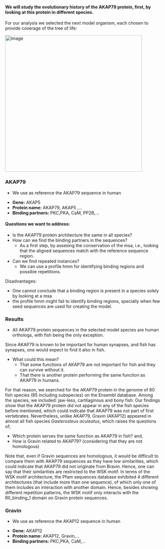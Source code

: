 #### We will study the evolutionary history of the AKAP79 protein, first, by looking at this protein in different species.

For our analysis we selected the next model organism, each chosen to provide coverage of the tree of life:


<img width="444" alt="image" src="https://user-images.githubusercontent.com/16377368/182665357-7f4e8649-141c-4eb0-904e-5aa2f5e8f6dd.png">

### AKAP79
* We use as reference the AKAP79 sequence in human
- **Gene:** AKAP5
- **Protein name:** AKAP79, AKAP5 ,…
- **Binding partners:** PKC,PKA, CaM, PP2B,…

#### Questions we want to address:

- Is the AKAP79 protein architecture the same in all species?
- How can we find the binding partners in the sequences? 
    - As a first step, by assesing the conservation of the msa, i.e., looking that the aligned sequences match with the reference sequence region. 
- Can we find repeated instances?
    - We can use a profile hmm for identifying binding regions and possible repetitions.
    
Disadvantages:
- One cannot conclude that a binding region is present in a species solely by looking at a msa
- the profile hmm might fail to identify binding regions, specially when few seed sequences are used for creating the model.


### Results
- All AKAP79 protein sequences in the selected model species are  human orthologs, with fish being the only exception.

Since AKAP79 is known to be important for human synapses, and fish has synapses, one would expect to find it also in fish.
- What could this mean?
    * That some functions of AKAP79 are not important for fish and they can survive without it.
    * That there is another protein performing the same function as AKAP79 in humans.
    
For that reason, we searched for the AKAP79 protein in the genome of 80 fish species (85 including subspecies) on the Ensembl database.
Among the species, we included:  jaw-less, cartilaginous and bony fish.
Our findings show that the AKAP79 protein did not appear in any of the fish species before mentioned, which could indicate that AKAP79 
was not part of first vertebrates. Nevertheless, unlike AKAP79, Gravin (AKAP12) appeared in almost all fish species 
*Gasterosteus aculeatus*, which raises the questions of;
- Which protein serves the same function as AKAP79 in fish? and, 
- How is Gravin related to AKAP79? (considering that they are not homologous)

Note that, even if  Gravin sequences are homologous, it would be difficult to compare them with AKAP79 sequences as they have low similarities,
which could indicate that AKAP79 did not originate from Bravin. Hence, one can say that their similarities are restricted to the WSK motif.
In terms of the WSK motif architecture, the Pfam sequences database exhibited 4 different architectures (that include more than one sequence),
of which only one of them includes an interaction with another domain. Hence, besides showing different repetition patterns,
the WSK motif only interacts with the RII$\_\text{binding}\_1$ domain on Gravin protein sequences.

### Gravin

* We use as reference the AKAP12 sequence in human
- **Gene:** AKAP12
- **Protein name:** AKAP12, Gravin,…
- **Binding partners:** PKC,PKA, CaM,…




